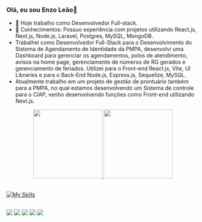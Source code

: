 ### Olá, eu sou Enzo Leão👋

- 🔭 Hoje trabalho como Desenvolvedor Full-stack.
- 🌱 Conhecimentos: Possuo experiência com projetos utilizando React.js, Next.js, Node.js, Laravel, Postgres, MySQL, MongoDB.
- Trabalhei como Desenvolvedor Full-Stack para o Desenvolvimento do Sistema de Agendamento de Identidade da PMPA, desenvolvi uma Dashboard para gerenciar os agendamentos, polos de atendimento, avisos na home page, gerenciamento de números de RG gerados e gerenciamento de feriados. Utilizei para o Front-end React.js, Vite, UI Libraries e para o Back-End Node.js, Express.js, Sequelize, MySQL. 
- Atualmente trabalho em um projeto de gestão de prontuário também para a PMPA, no qual estamos desenvolvendo um Sistema de controle para o CIAP, venho desenvolvendo funções como Front-end utilizando Next.js.



<div align="center">
  <a href="https://github.com/chrzddd">
  <img height="180em" src="https://github-readme-stats.vercel.app/api?username=enzoleao&show_icons=true&theme=dracula&include_all_commits=true&count_private=true"/>
  <img height="180em" src="https://github-readme-stats.vercel.app/api/top-langs/?username=enzoleao&layout=compact&langs_count=7&theme=dracula"/>
    <br/>
</div>
 <br/>


  [![My Skills](https://skillicons.dev/icons?i=ts,nodejs,express,mysql,prisma,docker,nextjs,sass,tailwind&perline=14&theme=light)](https://skillicons.dev)

  
  ##
 
<div> 
 
  <a href="https://instagram.com/enzgab2" target="_blank"><img src="https://img.shields.io/badge/-Instagram-%23E4405F?style=for-the-badge&logo=instagram&logoColor=white" target="_blank"></a>
 	<a href="https://www.twitch.tv/seetz32" target="_blank"><img src="https://img.shields.io/badge/Twitch-9146FF?style=for-the-badge&logo=twitch&logoColor=white" target="_blank"></a> 
  <a href = "mailto:enzopinheiro6@gmail.com"><img src="https://img.shields.io/badge/-Gmail-%23333?style=for-the-badge&logo=gmail&logoColor=white" target="_blank"></a>
  <a href="https://www.linkedin.com/in/enzo-le%C3%A3o-976270202/" target="_blank"><img src="https://img.shields.io/badge/-LinkedIn-%230077B5?style=for-the-badge&logo=linkedin&logoColor=white" target="_blank"></a>
  <a href="https://drive.google.com/file/d/1W-C73hWfBf3n9xT-AzoA8ecXKyHIAowQ/view" target="_blank"><img src="https://img.shields.io/badge/-Curriculum-%808080?style=for-the-badge&logo=&logoColor=white" target="_blank"></a> 

</div>
  

